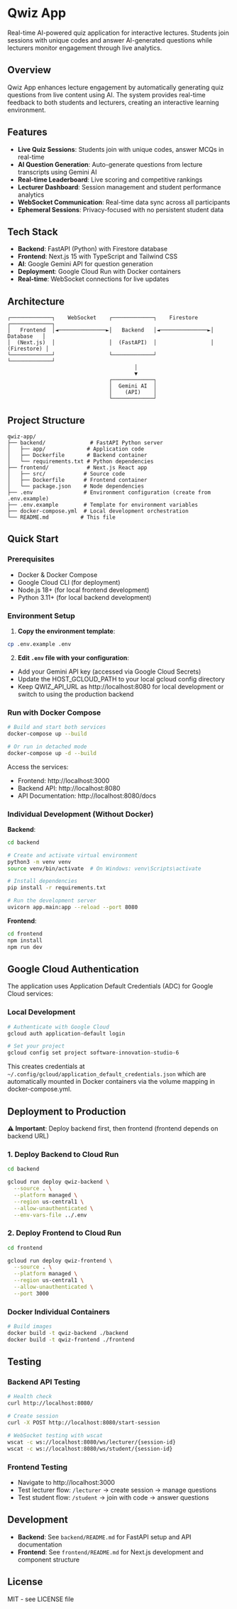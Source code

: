 # Qwiz App

Real-time AI-powered quiz application for interactive lectures. Students join sessions with unique codes and answer AI-generated questions while lecturers monitor engagement through live analytics.

## Overview

Qwiz App enhances lecture engagement by automatically generating quiz questions from live content using AI. The system provides real-time feedback to both students and lecturers, creating an interactive learning environment.

## Features

- **Live Quiz Sessions**: Students join with unique codes, answer MCQs in real-time
- **AI Question Generation**: Auto-generate questions from lecture transcripts using Gemini AI
- **Real-time Leaderboard**: Live scoring and competitive rankings
- **Lecturer Dashboard**: Session management and student performance analytics
- **WebSocket Communication**: Real-time data sync across all participants
- **Ephemeral Sessions**: Privacy-focused with no persistent student data

## Tech Stack

- **Backend**: FastAPI (Python) with Firestore database
- **Frontend**: Next.js 15 with TypeScript and Tailwind CSS
- **AI**: Google Gemini API for question generation
- **Deployment**: Google Cloud Run with Docker containers
- **Real-time**: WebSocket connections for live updates

## Architecture

```
┌─────────────┐    WebSocket    ┌─────────────┐    Firestore    ┌─────────────┐
│   Frontend  │◄───────────────►│   Backend   │◄───────────────►│  Database   │
│  (Next.js)  │                 │  (FastAPI)  │                 │ (Firestore) │
└─────────────┘                 └─────────────┘                 └─────────────┘
                                        │
                                        ▼
                                ┌─────────────┐
                                │  Gemini AI  │
                                │    (API)    │
                                └─────────────┘
```

## Project Structure

```
qwiz-app/
├── backend/              # FastAPI Python server
│   ├── app/             # Application code
│   ├── Dockerfile       # Backend container
│   └── requirements.txt # Python dependencies
├── frontend/            # Next.js React app  
│   ├── src/            # Source code
│   ├── Dockerfile      # Frontend container
│   └── package.json    # Node dependencies
├── .env                # Environment configuration (create from .env.example)
├── .env.example        # Template for environment variables
├── docker-compose.yml  # Local development orchestration
└── README.md          # This file
```

## Quick Start

### Prerequisites
- Docker & Docker Compose
- Google Cloud CLI (for deployment)
- Node.js 18+ (for local frontend development)
- Python 3.11+ (for local backend development)

### Environment Setup

1. **Copy the environment template**:
```bash
cp .env.example .env
```

2. **Edit `.env` file with your configuration**:
- Add your Gemini API key (accessed via Google Cloud Secrets)
- Update the HOST_GCLOUD_PATH to your local gcloud config directory
- Keep QWIZ_API_URL as http://localhost:8080 for local development or switch to using the production backend

### Run with Docker Compose

```bash
# Build and start both services
docker-compose up --build

# Or run in detached mode
docker-compose up -d --build
```

Access the services:
- Frontend: http://localhost:3000
- Backend API: http://localhost:8080
- API Documentation: http://localhost:8080/docs

### Individual Development (Without Docker)

**Backend**:
```bash
cd backend

# Create and activate virtual environment
python3 -m venv venv
source venv/bin/activate  # On Windows: venv\Scripts\activate

# Install dependencies
pip install -r requirements.txt

# Run the development server
uvicorn app.main:app --reload --port 8080    
```

**Frontend**:
```bash
cd frontend
npm install
npm run dev
```

## Google Cloud Authentication

The application uses Application Default Credentials (ADC) for Google Cloud services:

### Local Development
```bash
# Authenticate with Google Cloud
gcloud auth application-default login

# Set your project
gcloud config set project software-innovation-studio-6
```

This creates credentials at `~/.config/gcloud/application_default_credentials.json` which are automatically mounted in Docker containers via the volume mapping in docker-compose.yml.

## Deployment to Production

**⚠️ Important**: Deploy backend first, then frontend (frontend depends on backend URL)

### 1. Deploy Backend to Cloud Run
```bash
cd backend

gcloud run deploy qwiz-backend \
  --source . \
  --platform managed \
  --region us-central1 \
  --allow-unauthenticated \
  --env-vars-file ../.env
```

### 2. Deploy Frontend to Cloud Run  
```bash
cd frontend

gcloud run deploy qwiz-frontend \
  --source . \
  --platform managed \
  --region us-central1 \
  --allow-unauthenticated \
  --port 3000
```

### Docker Individual Containers
```bash
# Build images
docker build -t qwiz-backend ./backend
docker build -t qwiz-frontend ./frontend
```

## Testing

### Backend API Testing
```bash
# Health check
curl http://localhost:8080/

# Create session
curl -X POST http://localhost:8080/start-session

# WebSocket testing with wscat
wscat -c ws://localhost:8080/ws/lecturer/{session-id}
wscat -c ws://localhost:8080/ws/student/{session-id}
```

### Frontend Testing
- Navigate to http://localhost:3000
- Test lecturer flow: `/lecturer` → create session → manage questions
- Test student flow: `/student` → join with code → answer questions

## Development

- **Backend**: See `backend/README.md` for FastAPI setup and API documentation
- **Frontend**: See `frontend/README.md` for Next.js development and component structure

## License

MIT - see LICENSE file